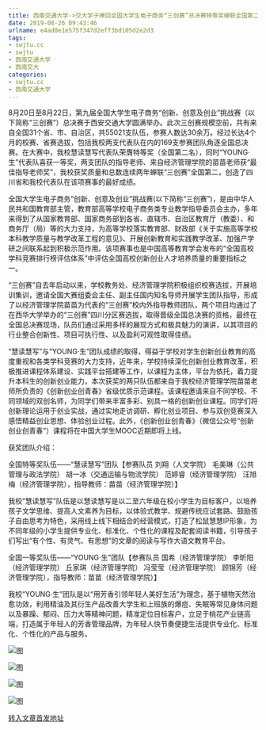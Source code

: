 ```yaml
---
title: 西南交通大学->交大学子捧回全国大学生电子商务“三创赛”总决赛特等奖蝉联全国第二 | swjtu.cc
date: 2019-08-26 09:43:46
urlname: e4ad0e1e575f347d2eff3bd105d2e2d3
tags: 
- swjtu.cc
- swjtu
- 西南交通大学
- 西南交大
categories:
- swjtu.cc
- 西南交通大学
---
```



8月20日至8月22日，第九届全国大学生电子商务“创新、创意及创业”挑战赛（以下简称“三创赛”）总决赛于西安交通大学圆满举办。此次三创赛规模空前，共有来自全国31个省、市、自治区，共55021支队伍，参赛人数达30余万。经过长达4个月的校赛、省赛选拔，包括我校两支代表队在内的169支参赛团队角逐全国总决赛。在大赛中，我校慧读慧写代表队荣膺特等奖（全国第二名），同时“YOUNG·生”代表队喜获一等奖，两支团队的指导老师、来自经济管理学院的苗苗老师获“最佳指导老师奖”，我校获奖质量和总数连续两年蝉联“三创赛”全国第二，创造了四川省和我校代表队在该项赛事的最好成绩。

全国大学生电子商务“创新、创意及创业”挑战赛(以下简称“三创赛”)，是由中华人民共和国教育部主管，教育部高等学校电子商务类专业教学指导委员会主办，多年来得到了从国家教育部、国家商务部到各省、直辖市、自治区教育厅（教委）、和商务厅（局）等的大力支持，为高等学校落实教育部、财政部《关于实施高等学校本科教学质量与教学改革工程的意见》、开展创新教育和实践教学改革、加强产学研之间联系起到积极示范作用。该项赛事也是中国高等教育学会发布的“全国高校学科竞赛排行榜评估体系”中评估全国高校创新创业人才培养质量的重要指标之一。

“三创赛”自去年启动以来，学校教务处、经济管理学院积极组织校赛选拔，开展培训集训，邀请全国大赛组委会主任、副主任国内知名导师开展学生团队指导，形成了以经济管理学院苗苗为代表的“三创赛”校内外指导教师团队，两个项目均通过了在西华大学举办的“三创赛”四川分区赛选拔，取得晋级全国总决赛的资格，最终在全国总决赛现场，队员们通过采用多样的展现方式和极具魅力的演讲，以其项目的行业整合创新性、项目可执行性、以及盈利可观性取得佳绩。

“慧读慧写”与“YOUNG·生”团队成绩的取得，得益于学校对学生创新创业教育的高度重视和各类学科竞赛的大力支持，近年来，学校持续深化创新创业教育改革，积极推进课程体系建设、实践平台搭建等工作，以课程为主体，平台为依托，着力提升本科生的创新创业能力，本次获奖的两只队伍都来自于我校经济管理学院苗苗老师所负责的《创新创业创青春》省级优质示范课程。该课程邀请来自不同学校、不同领域的双创名师，为同学们带来丰富多彩、别具一格的创新创业课程。同学们将创新理论运用于创业实战，通过实地走访调研、孵化创业项目、参与双创竞赛深入感悟精益创业思想、体验创业过程。此外，《创新创业创青春》（微信公众号“创新创业创青春”）课程将在中国大学生MOOC近期即将上线。

获奖团队介绍：

全国特等奖队伍——“慧读慧写”团队【参赛队员 刘翔（人文学院） 毛美琳（公共管理与政法学院） 胡一冰（交通运输与物流学院） 范婷睿（经济管理学院） 汪旭梅（经济管理学院），指导教师：苗苗（经济管理学院）】

我校“慧读慧写”队伍是以慧读慧写是以二至六年级在校小学生为目标客户，以培养孩子文学思维、提高人文素养为目标，以体验式教学、规避传统应试套路、鼓励孩子自由思考为特色，采用线上线下相结合的经营模式，打造了松鼠慧慧IP形象，为不同年级的小学生提供专业化、标准化、个性化的课程及配套阅读书籍，引导孩子们写出“有个性、有灵气、有思想”的文章的阅读与写作大语文教育平台。

全国一等奖队伍——“YOUNG·生”团队【参赛队员 国希（经济管理学院） 李昕阳（经济管理学院） 丘家琪（经济管理学院） 冯莹莹（经济管理学院） 顾锦芳（经济管理学院），指导教师：苗苗（经济管理学院）】

我校“YOUNG·生”团队是以“用芳香引领年轻人美好生活”为理念，基于植物天然治愈功效，利用精油及其衍生产品改善大学生和上班族的爆痘、失眠等常见身体问题以及暴躁、郁闷、压力大等精神问题，精准定位目标客户，立足于桃花产业链高端，打造属于年轻人的芳香管理品牌，为年轻人快节奏便捷生活提供专业化、标准化、个性化的产品与服务。



![图](https://news.swjtu.edu.cn/upload/201908/25/201908251733100866.jpg)

![图](https://news.swjtu.edu.cn/upload/201908/25/201908251729239737.jpg)

![图](https://news.swjtu.edu.cn/upload/201908/25/201908251735043801.jpg)

![图](https://news.swjtu.edu.cn/upload/201908/25/201908251725546157.jpg)

[转入文章首发地址](https://news.swjtu.edu.cn/shownews-18740.shtml)